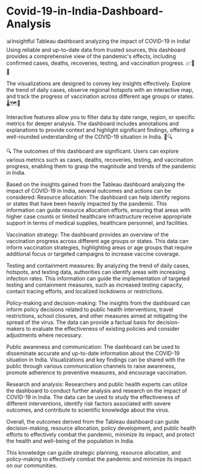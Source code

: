 # Covid-19-in-India-Dashboard-Analysis
📊Insightful Tableau dashboard analyzing the impact of COVID-19 in India!    Using reliable and up-to-date data from trusted sources, this dashboard provides a comprehensive view of the pandemic's effects, including confirmed cases, deaths, recoveries, testing, and vaccination progress.
 📈🦠💉

The visualizations are designed to convey key insights effectively. Explore the trend of daily cases, observe regional hotspots with an interactive map, and track the progress of vaccination across different age groups or states. 🌡️🗺️💪

Interactive features allow you to filter data by date range, region, or specific metrics for deeper analysis. The dashboard includes annotations and explanations to provide context and highlight significant findings, offering a well-rounded understanding of the COVID-19 situation in India. 📝🔍

🔍 The outcomes of this dashboard are significant. Users can explore various metrics such as cases, deaths, recoveries, testing, and vaccination progress, enabling them to grasp the magnitude and trends of the pandemic in India.

Based on the insights gained from the Tableau dashboard analyzing the impact of COVID-19 in India, several outcomes and actions can be considered:
Resource allocation: The dashboard can help identify regions or states that have been heavily impacted by the pandemic. This information can guide resource allocation efforts, ensuring that areas with higher case counts or limited healthcare infrastructure receive appropriate support in terms of medical supplies, healthcare personnel, and facilities.

Vaccination strategy: The dashboard provides an overview of the vaccination progress across different age groups or states. This data can inform vaccination strategies, highlighting areas or age groups that require additional focus or targeted campaigns to increase vaccine coverage.

Testing and containment measures: By analyzing the trend of daily cases, hotspots, and testing data, authorities can identify areas with increasing infection rates. This information can guide the implementation of targeted testing and containment measures, such as increased testing capacity, contact tracing efforts, and localized lockdowns or restrictions.

Policy-making and decision-making: The insights from the dashboard can inform policy decisions related to public health interventions, travel restrictions, school closures, and other measures aimed at mitigating the spread of the virus. The data can provide a factual basis for decision-makers to evaluate the effectiveness of existing policies and consider adjustments where necessary.

Public awareness and communication: The dashboard can be used to disseminate accurate and up-to-date information about the COVID-19 situation in India. Visualizations and key findings can be shared with the public through various communication channels to raise awareness, promote adherence to preventive measures, and encourage vaccination.

Research and analysis: Researchers and public health experts can utilize the dashboard to conduct further analysis and research on the impact of COVID-19 in India. The data can be used to study the effectiveness of different interventions, identify risk factors associated with severe outcomes, and contribute to scientific knowledge about the virus.

Overall, the outcomes derived from the Tableau dashboard can guide decision-making, resource allocation, policy development, and public health efforts to effectively combat the pandemic, minimize its impact, and protect the health and well-being of the population in India.

This knowledge can guide strategic planning, resource allocation, and policy-making to effectively combat the pandemic and minimize its impact on our communities.



